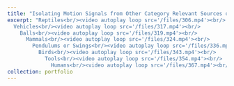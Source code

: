 ```yaml
---
title: "Isolating Motion Signals from Other Category Relevant Sources of Information"
excerpt: "Reptiles<br/><video autoplay loop src='/files/306.mp4'><br/>
  Vehicles<br/><video autoplay loop src='/files/317.mp4'><br/>
    Balls<br/><video autoplay loop src='/files/319.mp4'><br/>
      Mammals<br/><video autoplay loop src='/files/324.mp4'><br/>
        Pendulums or Swings<br/><video autoplay loop src='/files/336.mp4'><br/>
          Birds<br/><video autoplay loop src='/files/343.mp4'><br/>
            Tools<br/><video autoplay loop src='/files/354.mp4'><br/>
              Humans<br/><video autoplay loop src='/files/367.mp4'><br/>"
collection: portfolio
---
```


